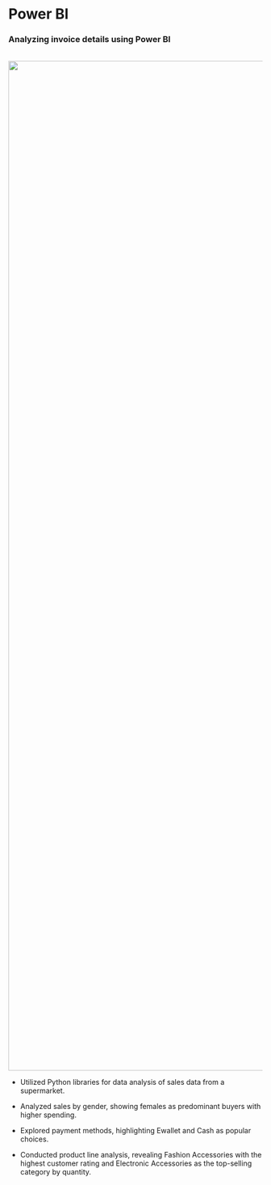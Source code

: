 <h1>Power BI</h1>

<h3>Analyzing invoice details using Power BI</h3>
<br>

  <img src="Assests1/img.png" width=2000/>

* Utilized Python libraries for data analysis of sales data from a supermarket.

* Analyzed sales by gender, showing females as predominant buyers with higher spending.

* Explored payment methods, highlighting Ewallet and Cash as popular choices.

* Conducted product line analysis, revealing Fashion Accessories with the highest customer rating and Electronic Accessories as the top-selling category by quantity.


